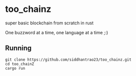 # too_chainz

super basic blockchain from scratch in rust  
  
One buzzword at a time, one language at a time ;:)  

## Running
```
git clone https://github.com/siddhantrao23/too_chainz.git
cd too_chainZ
cargo run
```
